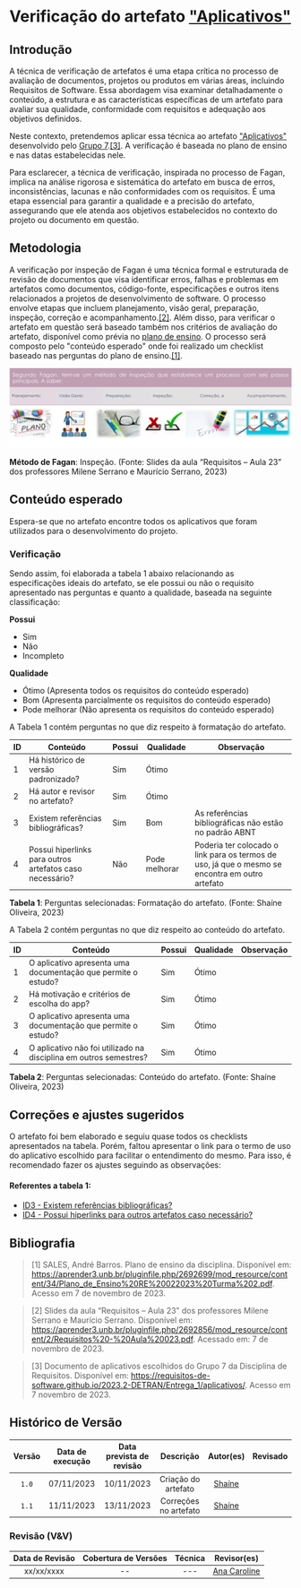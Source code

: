 # Verificação do artefato ["Aplicativos"](https://requisitos-de-software.github.io/2023.2-DETRAN/Entrega_1/aplicativos/)

## Introdução

A técnica de verificação de artefatos é uma etapa crítica no processo de avaliação de documentos, projetos ou produtos em várias áreas, incluindo Requisitos de Software. Essa abordagem visa examinar detalhadamente o conteúdo, a estrutura e as características específicas de um artefato para avaliar sua qualidade, conformidade com requisitos e adequação aos objetivos definidos.

Neste contexto, pretendemos aplicar essa técnica ao artefato ["Aplicativos"](https://requisitos-de-software.github.io/2023.2-DETRAN/Entrega_1/aplicativos/) desenvolvido pelo [Grupo 7](https://requisitos-de-software.github.io/2023.2-DETRAN/).<a id="a" href="#aa">[3]</a>. A verificação é baseada no plano de ensino e nas datas estabelecidas nele.

Para esclarecer, a técnica de verificação, inspirada no processo de Fagan, implica na análise rigorosa e sistemática do artefato em busca de erros, inconsistências, lacunas e não conformidades com os requisitos. É uma etapa essencial para garantir a qualidade e a precisão do artefato, assegurando que ele atenda aos objetivos estabelecidos no contexto do projeto ou documento em questão.

## Metodologia

A verificação por inspeção de Fagan é uma técnica formal e estruturada de revisão de documentos que visa identificar erros, falhas e problemas em artefatos como documentos, código-fonte, especificações e outros itens relacionados a projetos de desenvolvimento de software. O processo envolve etapas que incluem planejamento, visão geral, preparação, inspeção, correção e acompanhamento.<a id="a" href="#aa">[2]</a>. Além disso, para verificar o artefato em questão será baseado também nos critérios de avaliação do artefato, disponível como prévia no [plano de ensino](https://aprender3.unb.br/pluginfile.php/2692699/mod_resource/content/34/Plano_de_Ensino%20RE%20022023%20Turma%202.pdf).
O processo será composto pelo "conteúdo esperado" onde foi realizado um checklist baseado nas perguntas do plano de ensino.<a id="a" href="#aa">[1]</a>.

![Inspeção Fagan](../Fagan.png)

<b>Método de Fagan</b>: Inspeção. (Fonte: Slides da aula “Requisitos – Aula 23” dos professores Milene Serrano e Maurício Serrano, 2023)

## Conteúdo esperado

Espera-se que no artefato encontre todos os aplicativos que foram utilizados para o desenvolvimento do projeto.

### Verificação

Sendo assim, foi elaborada a tabela 1 abaixo relacionando as especificações ideais do artefato, se ele possui ou não o requisito apresentado nas perguntas e quanto a qualidade, baseada na seguinte classificação:

**Possui**

- Sim
- Não
- Incompleto

**Qualidade**

- Ótimo (Apresenta todos os requisitos do conteúdo esperado)
- Bom (Apresenta parcialmente os requisitos do conteúdo esperado)
- Pode melhorar (Não apresenta os requisitos do conteúdo esperado)

A Tabela 1 contém perguntas no que diz respeito à formatação do artefato. 

| ID  | Conteúdo                                                          | Possui | Qualidade     | Observação                                                                                      |
| --- | ----------------------------------------------------------------- | ------ | ------------- | ----------------------------------------------------------------------------------------------- |
| 1   | Há histórico de versão padronizado?                               | Sim    | Ótimo         |                                                                                                 |
| 2   | Há autor e revisor no artefato?                                   | Sim    | Ótimo         |                                                                              |                                                                                            |
| 3   | Existem referências bibliográficas?                                | Sim    | Bom           | As referências bibliográficas não estão no padrão ABNT                                                                                                                                       |
| 4  | Possui hiperlinks para outros artefatos caso necessário?          | Não    | Pode melhorar | Poderia ter colocado o link para os termos de uso, já que o mesmo se encontra em outro artefato |

<b>Tabela 1</b>: Perguntas selecionadas: Formatação do artefato. (Fonte: Shaíne Oliveira, 2023)

A Tabela 2 contém perguntas no que diz respeito ao conteúdo do artefato. 

| ID  | Conteúdo                                                          | Possui | Qualidade     | Observação                                                                                      |
| --- | ----------------------------------------------------------------- | ------ | ------------- | ----------------------------------------------------------------------------------------------- |
| 1   | O aplicativo apresenta uma documentação que permite o estudo?     | Sim    | Ótimo         |         
| 2   | Há motivação e critérios de escolha do app?                       | Sim    | Ótimo         |           
| 3   | O aplicativo apresenta uma documentação que permite o estudo?     | Sim    | Ótimo         |     
| 4   | O aplicativo não foi utilizado na disciplina em outros semestres? | Sim    | Ótimo         |                                                                                                 |         

<b>Tabela 2</b>: Perguntas selecionadas: Conteúdo do artefato. (Fonte: Shaíne Oliveira, 2023)

## Correções e ajustes sugeridos

O artefato foi bem elaborado e seguiu quase todos os checklists apresentados na tabela. Porém, faltou apresentar o link para o termo de uso do aplicativo escolhido para facilitar o entendimento do mesmo.
Para isso, é recomendado fazer os ajustes seguindo as observações:
#### Referentes a tabela 1:
- [ID3 - Existem referências bibliográficas?](#verificacao)
- [ID4 - Possui hiperlinks para outros artefatos caso necessário?](#verificacao)



## Bibliografia

> [1] SALES, André Barros. Plano de ensino da disciplina. Disponível em: https://aprender3.unb.br/pluginfile.php/2692699/mod_resource/content/34/Plano_de_Ensino%20RE%20022023%20Turma%202.pdf. Acesso em 7 de novembro de 2023.

> [2] Slides da aula “Requisitos – Aula 23” dos professores Milene Serrano e Maurício Serrano. Disponível em: https://aprender3.unb.br/pluginfile.php/2692856/mod_resource/content/2/Requisitos%20-%20Aula%20023.pdf. Acessado em: 7 de novembro de 2023.

> [3] Documento de aplicativos escolhidos do Grupo 7 da Disciplina de Requisitos. Disponível em: <https://requisitos-de-software.github.io/2023.2-DETRAN/Entrega_1/aplicativos/>. Acesso em 7 novembro de 2023.


## Histórico de Versão

| Versão | Data de execução | Data prevista de revisão |             Descrição             |                      Autor(es)                       |                     Revisado                      |
| :----: | :--------------: | :-------------: | :-------------------------------: | :--------------------------------------------------: | :--------------------------------------------------: |
| `1.0`  |    07/11/2023    |   10/11/2023    | Criação do artefato |   [Shaíne](https://github.com/ShaineOliveira)   | |
| `1.1`  |    11/11/2023    |   13/11/2023    | Correções no artefato |   [Shaíne](https://github.com/ShaineOliveira)   | |


### Revisão (V&V)

| Data de Revisão | Cobertura de Versões  |          Técnica         |                  Revisor(es)                  |
| :------------: | :-------------: | :--------------------------: |  :----------------------------------------: |
|   xx/xx/xxxx   |    --    |   ---    |   [Ana Caroline](https://github.com/anaaroch)    |

